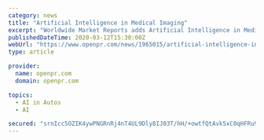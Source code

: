 ```yaml
---
category: news
title: "Artificial Intelligence in Medical Imaging"
excerpt: "Worldwide Market Reports adds Artificial Intelligence in Medical Imaging Market 2020 Global Analysis Growth Trends and Opportunities Research Report Forecasting to 2024 reports to its database This report provides in depth study of Artificial Intelligence in Medical Imaging Market using"
publishedDateTime: 2020-03-12T15:30:00Z
webUrl: "https://www.openpr.com/news/1965015/artificial-intelligence-in-medical-imaging-market-report-2020"
type: article

provider:
  name: openpr.com
  domain: openpr.com

topics:
  - AI in Autos
  - AI

secured: "srnIcc5OZIK4ywPNGRnRj4nT4UL9Dly8IJ03T/hH/+owtfQtAvk5xC0qHFRu9a8X8k/TOa0PVJ07qLr8xIq5jEbQmROh+ijjtKPeWVDig2Taqk7yUj2Mtg7+4Ve5juLB67L7v93ZdBREHmDrIIjQb0Qt/VSvWuMKkTjI98Q44SkFxBnDhmHSFZgsZ8uDsBc2jquO502yAUuLZdeYpWy3grtq7cLiEuhb5Yk1NL/bPJjCAAAQ2K/Klk4timyXmdgqAIM+FglbLZcXhbvq/182oA+Vnadt96QdY3kFoO45IO5zsiZodjiwId658VZ2iradcV+HGgR1y/1rx6u9m+sYRIeRQ5YxdofbrE9uEczMAoWhNNKDYDdWaZAKr9MOz6a9C98GnbHTo533CJX63kCMvYQGwdnDDCbWkpu85hJDTk8GFNJUVC0D5rTKq/u5R1NbZ/40CFLF9U6TEvDrfhC5qdlTYa/KKF3nqwCTO2MLbB4=;jKYs66qbYgQg41Ru8E+uDw=="
---
```


